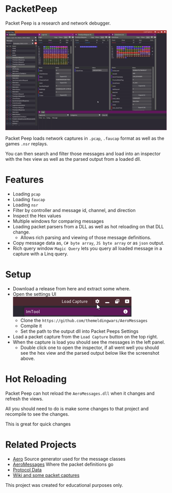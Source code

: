 # PacketPeep 

Packet Peep is a research and network debugger.

![Main UI](Docs/UIScreenshot.png)

Packet Peep loads network captures in ``.pcap``, ``.faucap`` format as well as the games ``.nsr`` replays.

You can then search and filter those messages and load into an inspector with the hex view as well as the parsed output from a loaded dll.

# Features
* Loading ``pcap``
* Loading ``faucap``
* Loading ``nsr``
* Filter by controller and message id, channel, and direction
* Inspect the Hex values
* Multiple windows for comparing messages
* Loading packet parsers from a DLL as well as hot reloading on that DLL change.
  * Allows rich parsing and viewing of those message definitions.
* Copy message data as, ``C# byte array``, ``JS byte array`` or as ``json`` output.
* Rich query window ``Magic Query`` lets you query all loaded message in a capture with a Linq query.

# Setup
* Download a release from here and extract some where.
* Open the settings UI ![Settings UI Open](Docs/UISettingsOpen.png)
  * Clone the ``https://github.com/themeldingwars/AeroMessages``
  * Compile it
  * Set the path to the output dll into Packet Peeps Settings
* Load a packet capture from the ``Load Capture`` button on the top right.
* When the capture is load you should see the messages in the left panel.
  * Double click one to open the inspector, if all went well you should see the hex view and the parsed output below like the screenshot above.

# Hot Reloading
Packet Peep can hot reload the ``AeroMessages.dll`` when it changes and refresh the views.

All you should need to do is make some changes to that project and recompile to see the changes.

This is great for quick changes

# Related Projects
* [Aero](https://github.com/themeldingwars/Aero) Source generator used for the message classes
* [AeroMessages](https://github.com/themeldingwars/AeroMessages) Where the packet definitions go
* [Protocol Data](https://github.com/themeldingwars/Sift)
* [Wiki and some packet captures](https://github.com/themeldingwars/Documentation)

This project was created for educational purposes only.
